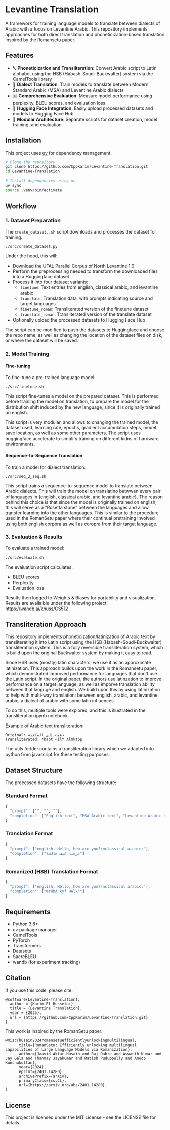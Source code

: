 # Levantine Translation

A framework for training language models to translate between dialects of Arabic with a focus on Levantine Arabic. This repository implements approaches for both direct translation and phoneticization-based translation inspired by the Romansetu paper.

## Features

- 🔤 **Phoneticization and Transliteration**: Convert Arabic script to Latin alphabet using the HSB (Habash-Soudi-Buckwalter) system via the CamelTools library
- 🔄 **Dialect Translation**: Train models to translate between Modern Standard Arabic (MSA) and Levantine Arabic dialects
- 📊 **Comprehensive Evaluation**: Measure model performance using perplexity, BLEU scores, and evaluation loss
- 🤗 **Hugging Face Integration**: Easily upload processed datasets and models to Hugging Face Hub
- 🧩 **Modular Architecture**: Separate scripts for dataset creation, model training, and evaluation

## Installation

This project uses [uv](https://github.com/astral-sh/uv) for dependency management.

```bash
# Clone the repository
git clone https://github.com/CppKarim/Levantine-Translation.git
cd Levantine-Translation

# Install dependencies using uv
uv sync
source .venv/bin/activate  
```

## Workflow

### 1. Dataset Preparation

The `create_dataset..sh` script downloads and processes the dataset for training:

```bash
./src/create_dataset.py 
```

Under the hood, this will:
- Download the UFAL Parallel Corpus of North Levantine 1.0
- Perform the preprocessing needed to transform the downloaded files into a Huggingface dataset
- Process it into four dataset variants:
  - `finetune`: Text entries from english, classical arabic, and levantine arabic
  - `translate`: Translation data, with prompts indicating source and target languages
  - `finetune_roman`: Transliterated version of the finetune dataset
  - `translate_roman`: Transliterated version of the translate dataset
- Optionally upload the processed datasets to Hugging Face Hub

The script can be modified to push the datasets to Huggingface and choose the repo name, as well as changing the location of the dataset files on disk, or where the dataset will be saved.

### 2. Model Training

#### Fine-tuning

To fine-tune a pre-trained language model:

```bash
./src/finetune.sh
```

This script fine-tunes a model on the prepared dataset. This is performed before training the model on translation, to prepare the model for the distribution shift induced by the new language, since it is originally trained on english.

This script is very modular, and allows to changing the trained model, the dataset used, learning rate, epochs, gradient accumulation steps, model save location, as well as some other parameters. The script uses huggingface accelerate to simplify training on different kidns of hardware environments.

#### Sequence-to-Sequence Translation

To train a model for dialect translation:

```bash
./src/seq_2_seq.sh
```

This script trains a sequence-to-sequence model to translate between Arabic dialects. This will train the model on translatino betwwen every pair of languages in {english, classical arabic, and levantine arabic}. The reason behind this choice is that since the model is originally trained on english, this will serve as a "Rosetta stone" between the languages and allow transfer learning into the other languages. This is similar to the procedure used in the RomanSetu paper where their continual pretraining involved using both english corpora as well as coropra from their target language.

### 3. Evaluation & Results

To evaluate a trained model:

```bash
./src/evaluate.sh 
```

The evaluation script calculates:
- BLEU scores
- Perplexity
- Evaluation loss

Results then logged to Weights & Biases for portability and visualization.
Results are availaible under the following project:
https://wandb.ai/khuss/CS512

## Transliteration Approach

This repository implements phoneticization/latinization of Arabic text by transliterating it into Latin script using the HSB (Habash-Soudi-Buckwalter) transliteration system. This is a fully reversible transliteration system, which is build upon the original Buckwalter system by making it easy to read. 

Since HSB uses (mostly) latin characters, we use it as an approximate latinization. This approach builds upon the work in the Romansetu paper, which demonstrated improved performance for languages that don't use the Latin script. In the original paper, the authors use latinzation to improve performance on a target language, as well as imporve translation ability between that languge and english. We build upon this by using latinization to help with multi-way translation: between english, arabic, and levantine arabic, a dialect of arabic with some latin influences.

To do this, multiple tools were explored, and this is illustrated in the transliteration.ipynb notebook. 

Example of Arabic text transliteration:
```
Original: ذهبت إلى المكتبة
Transliterated: *habt <ilY Almktbp
```

The utils forlder contains a transliteration library which we adapted into python from javascript for these testing purposes.
## Dataset Structure

The processed datasets have the following structure:

### Standard Format
```python
{
  "prompt": ["", "", ""],
  "completion": ["English text", "MSA Arabic text", "Levantine Arabic text"]
}
```

### Translation Format
```python
{
  "prompt": ["english: Hello, how are you?\nclassical arabic:"],
  "completion": ["مرحبا كيف حالك؟"]
}
```

### Romanized (HSB) Translation Format
```python
{
  "prompt": ["english: Hello, how are you?\nclassical arabic:"],
  "completion": ["mrHbA kyf HAlk؟"]
}
```

## Requirements

- Python 3.8+
- uv package manager
- CamelTools
- PyTorch
- Transformers
- Datasets
- SacreBLEU
- wandb (for experiment tracking)

## Citation

If you use this code, please cite:

```
@software{Levantine-Translation},
  author = {Karim El Husseini},
  title = {Levantine Translation},
  year = {2025},
  url = {https://github.com/CppKarim/Levantine-Translation.git}
}
```

This work is inspired by the RomanSetu paper:

```
@misc{husain2024romansetuefficientlyunlockingmultilingual,
      title={RomanSetu: Efficiently unlocking multilingual capabilities of Large Language Models via Romanization}, 
      author={Jaavid Aktar Husain and Raj Dabre and Aswanth Kumar and Jay Gala and Thanmay Jayakumar and Ratish Puduppully and Anoop Kunchukuttan},
      year={2024},
      eprint={2401.14280},
      archivePrefix={arXiv},
      primaryClass={cs.CL},
      url={https://arxiv.org/abs/2401.14280}, 
}
```

## License

This project is licensed under the MIT License - see the LICENSE file for details.